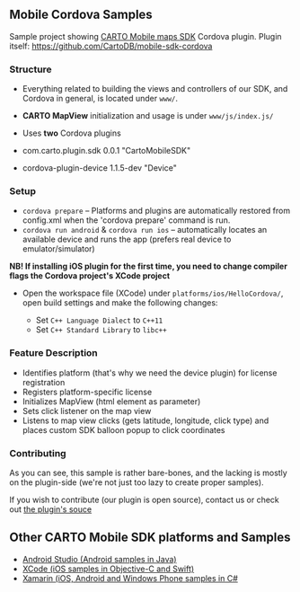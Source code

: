 ## Mobile Cordova Samples

Sample project showing [CARTO Mobile maps SDK](https://carto.com/engine/mobile/) Cordova plugin. Plugin itself: https://github.com/CartoDB/mobile-sdk-cordova

### Structure

* Everything related to building the views and controllers of our SDK, and Cordova in general, is located under `www/`. 

* **CARTO MapView** initialization and usage is under `www/js/index.js/`

* Uses **two** Cordova plugins

 * com.carto.plugin.sdk 0.0.1 "CartoMobileSDK"
 * cordova-plugin-device 1.1.5-dev "Device"

### Setup

* `cordova prepare` – Platforms and plugins are automatically restored from config.xml when the 'cordova prepare' command is run.
* `cordova run android` & `cordova run ios` – automatically locates an available device and runs the app (prefers real device to emulator/simulator)

**NB! If installing iOS plugin for the first time, you need to change compiler flags the Cordova project's XCode project**

* Open the workspace file (XCode) under `platforms/ios/HelloCordova/`, open build settings and make the following changes:

  * Set `C++ Language Dialect` to `C++11`
  * Set `C++ Standard Library` to `libc++`
  
### Feature Description

* Identifies platform (that's why we need the device plugin) for license registration
* Registers platform-specific license
* Initializes MapView (html element as parameter)
* Sets click listener on the map view
* Listens to map view clicks (gets latitude, longitude, click type) and places custom SDK balloon popup to click coordinates

### Contributing

As you can see, this sample is rather bare-bones, and the lacking is mostly on the plugin-side (we're not just too lazy to create proper samples).

If you wish to contribute (our plugin is open source), contact us or check out [the plugin's souce](https://github.com/CartoDB/mobile-sdk-cordova)

## Other CARTO Mobile SDK platforms and Samples

* [Android Studio (Android samples in Java)](https://github.com/CartoDB/mobile-android-samples)
* [XCode (iOS samples in Objective-C and Swift)](https://github.com/CartoDB/mobile-ios-samples)
* [Xamarin (iOS, Android and Windows Phone samples in C#](https://github.com/CartoDB/mobile-dotnet-samples)
